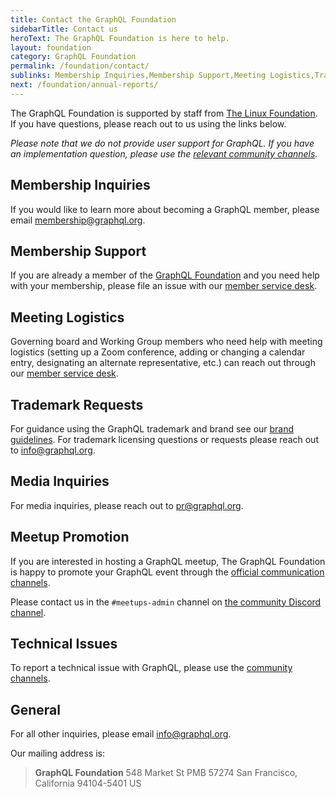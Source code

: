 ```yaml
---
title: Contact the GraphQL Foundation
sidebarTitle: Contact us
heroText: The GraphQL Foundation is here to help.
layout: foundation
category: GraphQL Foundation
permalink: /foundation/contact/
sublinks: Membership Inquiries,Membership Support,Meeting Logistics,Trademark Requests,Media Inquries,Technical Issues,General
next: /foundation/annual-reports/
---
```


The GraphQL Foundation is supported by staff from [The Linux Foundation](https://linuxfoundation.org). If you have questions, please reach out to us using the links below.

_Please note that we do not provide user support for GraphQL. If you have an implementation question,
please use the [relevant community channels](/community/)._

## Membership Inquiries

If you would like to learn more about becoming a GraphQL member, please email
[membership@graphql.org](mailto:membership@graphql.org).

## Membership Support

If you are already a member of the [GraphQL Foundation](/foundation/) and you need help with your membership, please file an issue with our [member service desk](https://members.graphql.org).

## Meeting Logistics

Governing board and Working Group members who need help with meeting logistics (setting up a Zoom conference, adding or changing a calendar entry, designating an alternate representative, etc.) can reach out through our [member service desk](https://members.graphql.org).

## Trademark Requests

For guidance using the GraphQL trademark and brand see our [brand guidelines](/brand). For trademark licensing questions or requests please reach out to [info@graphql.org](mailto:info@graphql.org?subject=Trademark%20Request).

## Media Inquiries

For media inquiries, please reach out to [pr@graphql.org](mailto:pr@graphql.org).

## Meetup Promotion

If you are interested in hosting a GraphQL meetup, The GraphQL Foundation is happy to promote your GraphQL event through the [official communication channels](/community/#official-channels).

Please contact us in the `#meetups-admin` channel on [the community Discord channel](/community/#official-channels).

## Technical Issues

To report a technical issue with GraphQL, please use the [community channels](/community/).

## General

For all other inquiries, please email [info@graphql.org](mailto:info@graphql.org).

Our mailing address is:

> **GraphQL Foundation**
> 548 Market St
> PMB 57274
> San Francisco, California
> 94104-5401 US
